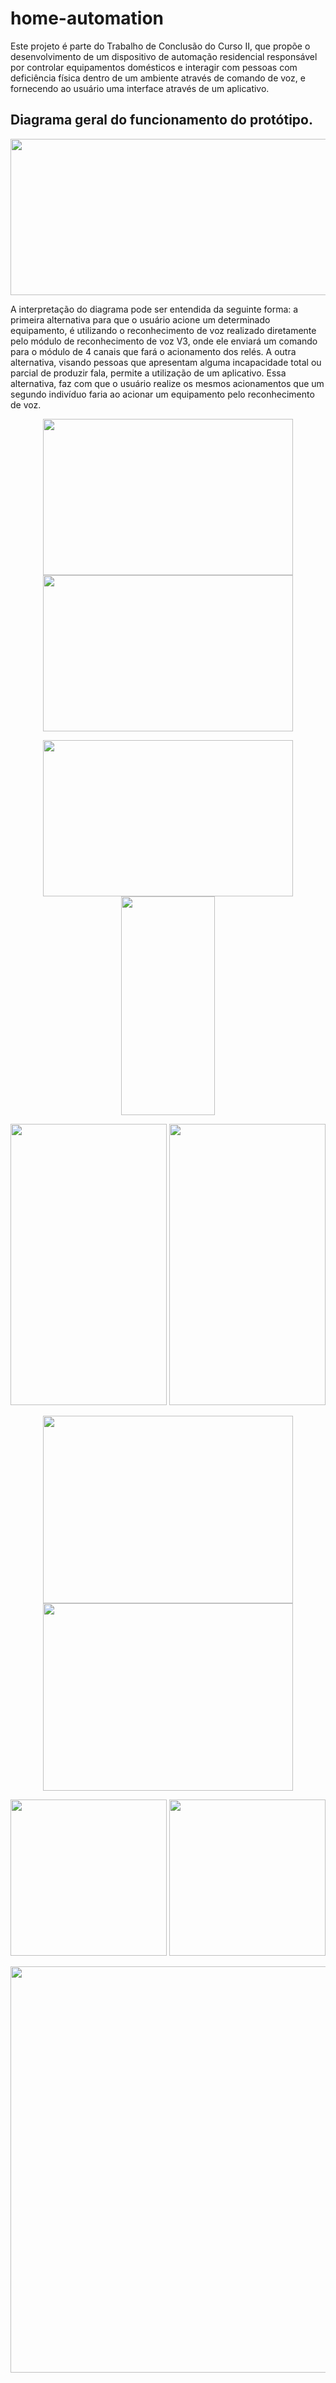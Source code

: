 # home-automation

Este projeto é parte do Trabalho de Conclusão do Curso II, que propõe o desenvolvimento de um dispositivo de automação residencial responsável por controlar equipamentos domésticos e interagir com pessoas com deficiência física dentro de um ambiente através de comando de voz, e fornecendo ao
usuário uma interface através de um aplicativo.


## Diagrama geral do funcionamento do protótipo.

<p align="center">
<img src="https://user-images.githubusercontent.com/104764600/192168021-f1e8db62-0d51-414c-b81d-95754818fb5d.png" width="650" height="250">
</p>

A interpretação do diagrama pode ser entendida da seguinte forma: a primeira
alternativa para que o usuário acione um determinado equipamento, é utilizando o
reconhecimento de voz realizado diretamente pelo módulo de reconhecimento de voz
V3, onde ele enviará um comando para o módulo de 4 canais que fará o acionamento
dos relés. A outra alternativa, visando pessoas que apresentam alguma incapacidade
total ou parcial de produzir fala, permite a utilização de um aplicativo. Essa alternativa,
faz com que o usuário realize os mesmos acionamentos que um segundo indivíduo
faria ao acionar um equipamento pelo reconhecimento de voz.

<p align="center"><img src = "https://user-images.githubusercontent.com/104764600/192415670-c991bad7-e646-427b-b19c-f0be5d1b78d8.jpeg" width="400" height="250" /> <img src = "https://user-images.githubusercontent.com/104764600/192396701-7f96627a-24fd-4fc4-819f-7bab486ab688.jpeg" width="400" height="250" /></p>



<p align="center"><img src = "https://user-images.githubusercontent.com/104764600/192415670-c991bad7-e646-427b-b19c-f0be5d1b78d8.jpeg" width="400" height="250" /> <img src = "https://user-images.githubusercontent.com/104764600/192168047-b538d6fe-9c75-487e-b19d-905a19535275.jpeg" width="150" height="350" /></p>


<p align="center"><img src = "https://user-images.githubusercontent.com/104764600/192168047-b538d6fe-9c75-487e-b19d-905a19535275.jpeg" width="250" height="450" /> <img src = "https://user-images.githubusercontent.com/104764600/192168050-3a588fff-e99b-4d4a-acc4-c8be4831f0c0.jpeg" width="250" height="450" /></p>


<p align="center"><img src = "https://user-images.githubusercontent.com/104764600/192168052-db0d6065-cc64-4c4e-82fc-e8feb49c87c3.png" width="400" height="300" /> <img src = "https://user-images.githubusercontent.com/104764600/192168054-b47511dc-f7bc-4df5-a933-24a7e30ab186.png" width="400" height="300" /></p>


<p align="center"><img src = "https://user-images.githubusercontent.com/104764600/192168067-07631da2-62d5-470f-bed7-5c251d14fb4c.png" width="250" height="250" /> <img src = "https://user-images.githubusercontent.com/104764600/192168069-abeb1d80-f80c-4227-a31f-67a5e6c45dda.png" width="250" height="250" /></p>



<p align="center">
<img src="https://user-images.githubusercontent.com/104764600/192168035-c2d9b719-73f8-40eb-8eeb-ba66d55b6fb1.png" width="1050" height="650">
</p>






